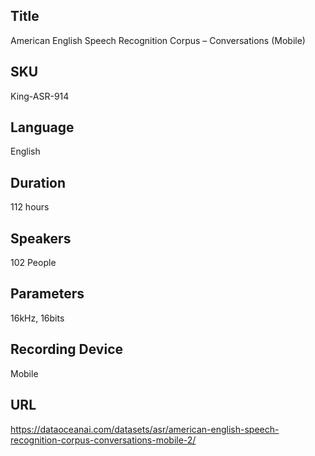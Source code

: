 ## Title 
American English Speech Recognition Corpus – Conversations (Mobile)

## SKU
King-ASR-914

## Language
English

## Duration
112 hours

## Speakers
102 People

## Parameters
16kHz, 16bits

## Recording Device
Mobile

## URL
https://dataoceanai.com/datasets/asr/american-english-speech-recognition-corpus-conversations-mobile-2/
